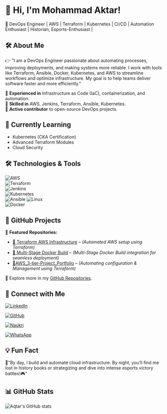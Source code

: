 

# 👋 Hi, I'm Mohammad Aktar!  

🚀 DevOps Engineer | AWS | Terraform | Kubernetes | CI/CD | Automation Enthusiast | Historian, Esports-Enthusiast | 

## 🛠 About Me  
👉 "I am a DevOps Engineer passionate about automating processes, improving deployments, and making systems more reliable. I work with tools like Terraform, Ansible, Docker, 
     Kubernetes, and AWS to streamline workflows and optimize infrastructure. My goal is to help teams deliver software faster and more efficiently."

🔹 **Experienced in** Infrastructure as Code (IaC), containerization, and automation.  
🔹 **Skilled in** AWS, Jenkins, Terraform, Ansible, Kubernetes.  
🔹 **Active contributor** to open-source DevOps projects.  

## 🌱 Currently Learning  
- Kubernetes (CKA Certification)  
- Advanced Terraform Modules  
- Cloud Security  

## 🛠️ Technologies & Tools  
![AWS](https://img.shields.io/badge/AWS-232F3E?style=flat&logo=amazon-aws&logoColor=white)  
![Terraform](https://img.shields.io/badge/Terraform-7B42BC?style=flat&logo=terraform&logoColor=white)  
![Jenkins](https://img.shields.io/badge/Jenkins-D24939?style=flat&logo=jenkins&logoColor=white)  
![Kubernetes](https://img.shields.io/badge/Kubernetes-326CE5?style=flat&logo=kubernetes&logoColor=white)  
![Ansible](https://img.shields.io/badge/Ansible-000000?style=flat&logo=ansible&logoColor=white) 
![Linux](https://img.shields.io/badge/Linux-FCC624?style=flat&logo=linux&logoColor=black)  
![Docker](https://img.shields.io/badge/Docker-2496ED?style=flat&logo=docker&logoColor=white)


## 📂 GitHub Projects  
🌟 **Featured Repositories:**  
- [🔹 Terraform AWS Infrastructure]((https://github.com/AQtar-004/Beginner-Terraform-Managed-Infrastructure-AWS-EC2.git)) – _(Automated AWS setup using Terraform)_  
- [🔹 Multi-Stage Docker Build]((https://github.com/AQtar-004/Multi-stage-Docker-build.git)) – _(Multi-Stage Docker Build integration for seamless deployment)_  
- [🔹AWS_3-tier-Project_Portfolio]((https://github.com/AQtar-004/AWS_3-tier-Project_Portfolio.git)) – _(Automating configuration & Management using Terraform)_  


🚀 Explore more in my [GitHub Repositories](https://github.com/AQtar-004).



## 🔗 Connect with Me  
[![LinkedIn](https://img.shields.io/badge/LinkedIn-blue?style=flat&logo=linkedin)](https://www.linkedin.com/in/muhammad-aq%CC%80tar-539937304/)

[![GitHub](https://img.shields.io/badge/GitHub-black?style=flat&logo=github)](https://github.com/muhammadaqtar) 

[![Naukri](https://img.shields.io/badge/Naukri-0056D2?style=flat&logoColor=white)](https://www.naukri.com/mnjuser/profile?id=&altresid)

[![WhatsApp](https://img.shields.io/badge/WhatsApp-25D366?style=flat&logo=whatsapp&logoColor=white)](https://wa.me/9346803480?text=Hello%20there!)

## 💡 Fun Fact  
💬"By day, I build and automate cloud infrastructure. By night, you’ll find me lost in history books or strategizing and dive into intense esports  victory battles!🎮"

## 📊 GitHub Stats  
![Aqtar's GitHub stats](https://github-readme-stats.vercel.app/api?username=AQtar-004&show_icons=true&theme=radical)  

